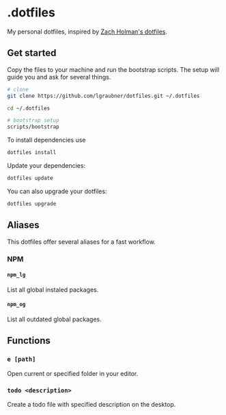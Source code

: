 # .dotfiles

My personal dotfiles, inspired by [Zach Holman's dotfiles](https://github.com/holman/dotfiles).

## Get started

Copy the files to your machine and run the bootstrap scripts. The setup will guide you and ask for several things.

```bash
# clone
git clone https://github.com/lgraubner/dotfiles.git ~/.dotfiles

cd ~/.dotfiles

# bootstrap setup
scripts/bootstrap
```

To install dependencies use
```bash
dotfiles install
```

Update your dependencies:

```bash
dotfiles update
```

You can also upgrade your dotfiles:

```bash
dotfiles upgrade
```

## Aliases

This dotfiles offer several aliases for a fast workflow.

### NPM

#### `npm_lg`

List all global instaled packages.

#### `npm_og`

List all outdated global packages.


## Functions

### `e [path]`

Open current or specified folder in your editor.

### `todo <description>`

Create a todo file with specified description on the desktop.

